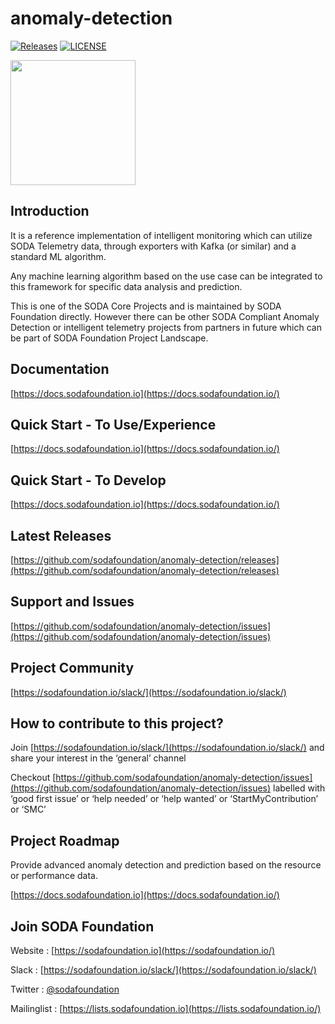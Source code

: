 # anomaly-detection

[![Releases](https://img.shields.io/github/release/sodafoundation/anomaly-detection/all.svg?style=flat-square)](https://github.com/sodafoundation/anomaly-detection/releases)
[![LICENSE](https://img.shields.io/github/license/sodafoundation/anomaly-detection.svg?style=flat-square)](https://github.com/sodafoundation/anomaly-detection/blob/master/LICENSE)

<img src="https://sodafoundation.io/wp-content/uploads/2020/01/SODA_logo_outline_color_800x800.png" width="200" height="200">

## Introduction

It is a reference implementation of intelligent monitoring which can utilize SODA Telemetry data, through exporters with Kafka (or similar) and a standard ML algorithm.

Any machine learning algorithm based on the use case can be integrated to this framework for specific data analysis and prediction.

This is one of the SODA Core Projects and is maintained by SODA Foundation directly. However there can be other SODA Compliant Anomaly Detection or intelligent telemetry projects from partners in future which can be part of SODA Foundation Project Landscape.

## Documentation

[https://docs.sodafoundation.io](https://docs.sodafoundation.io/)

## Quick Start - To Use/Experience

[https://docs.sodafoundation.io](https://docs.sodafoundation.io/)

## Quick Start - To Develop

[https://docs.sodafoundation.io](https://docs.sodafoundation.io/)

## Latest Releases

[https://github.com/sodafoundation/anomaly-detection/releases](https://github.com/sodafoundation/anomaly-detection/releases)

## Support and Issues

[https://github.com/sodafoundation/anomaly-detection/issues](https://github.com/sodafoundation/anomaly-detection/issues)

## Project Community

[https://sodafoundation.io/slack/](https://sodafoundation.io/slack/)

## How to contribute to this project?

Join [https://sodafoundation.io/slack/](https://sodafoundation.io/slack/) and share your interest in the ‘general’ channel

Checkout [https://github.com/sodafoundation/anomaly-detection/issues](https://github.com/sodafoundation/anomaly-detection/issues) labelled with ‘good first issue’ or ‘help needed’ or ‘help wanted’ or ‘StartMyContribution’ or ‘SMC’

## Project Roadmap

Provide advanced anomaly detection and prediction based on the resource or performance data.

[https://docs.sodafoundation.io](https://docs.sodafoundation.io/)

## Join SODA Foundation

Website : [https://sodafoundation.io](https://sodafoundation.io/)

Slack  : [https://sodafoundation.io/slack/](https://sodafoundation.io/slack/)

Twitter  : [@sodafoundation](https://twitter.com/sodafoundation)

Mailinglist  : [https://lists.sodafoundation.io](https://lists.sodafoundation.io/)
